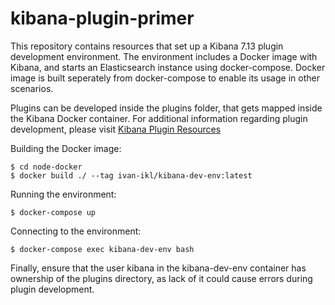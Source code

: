 # kibana-plugin-primer

This repository contains resources that set up a Kibana 7.13 plugin development environment. The environment includes a Docker image with Kibana, and starts an Elasticsearch instance using docker-compose. Docker image is built seperately from docker-compose to enable its usage in other scenarios.

Plugins can be developed inside the plugins folder, that gets mapped inside the Kibana Docker container. For additional information regarding plugin development, please visit [Kibana Plugin Resources](https://www.elastic.co/guide/en/kibana/current/development-plugin-resources.html)

Building the Docker image:
```console
$ cd node-docker
$ docker build ./ --tag ivan-ikl/kibana-dev-env:latest
```

Running the environment:
```console
$ docker-compose up
```

Connecting to the environment:
```console
$ docker-compose exec kibana-dev-env bash
```

Finally, ensure that the user kibana in the kibana-dev-env container has ownership of the plugins directory, as lack of it could cause errors during plugin development.
